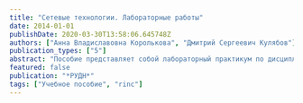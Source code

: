 ```yaml
---
title: "Сетевые технологии. Лабораторные работы"
date: 2014-01-01
publishDate: 2020-03-30T13:58:06.645748Z
authors: ["Анна Владиславовна Королькова", "Дмитрий Сергеевич Кулябов"]
publication_types: ["5"]
abstract: "Пособие представляет собой лабораторный практикум по дисциплине «Сетевые технологии» и предназначено для студентов направлений «Математика и компьютерные науки», «Фундаментальная информатика и информационные технологии», «Бизнес-информатика»."
featured: false
publication: "*РУДН*"
tags: ["Учебное пособие", "rinc"]
---
```



